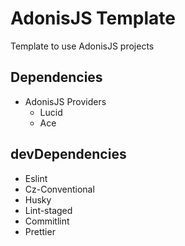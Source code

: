 # AdonisJS Template
Template to use AdonisJS projects

## Dependencies
- AdonisJS Providers
  - Lucid
  - Ace

## devDependencies
- Eslint
- Cz-Conventional
- Husky
- Lint-staged
- Commitlint
- Prettier

